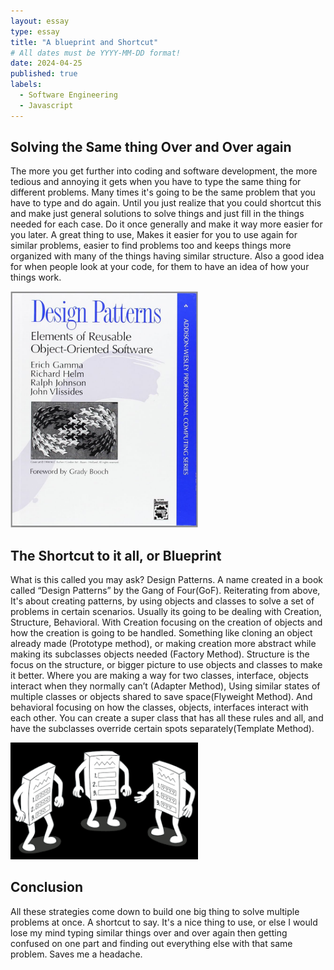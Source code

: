 ```yaml
---
layout: essay
type: essay
title: "A blueprint and Shortcut"
# All dates must be YYYY-MM-DD format!
date: 2024-04-25
published: true
labels:
  - Software Engineering
  - Javascript
---
```




## Solving the Same thing Over and Over again

The more you get further into coding and software development, the more tedious and annoying it gets when you have to type the same thing for different problems. Many times it's going to be the same problem that you have
to type and do again. Until you just realize that you could shortcut this and make just general solutions to solve things and just fill in the things needed for each case. Do it once generally and make it way more easier 
for you later. A great thing to use, Makes it easier for you to use again for similar problems, easier to find problems too and keeps things more organized with many of the things having similar structure. Also a good idea for when people look at your code, for them to have an idea of how your things work.

<img width="300px" class="rounded float-start pe-4" src="../img/DesignBook.jpg">

## The Shortcut to it all, or Blueprint

What is this called you may ask? Design Patterns. A name created in a book called “Design Patterns” by the Gang of Four(GoF). Reiterating from above, It's about creating patterns, by using objects and classes to solve a set of problems in certain scenarios. Usually its going to be dealing with Creation, Structure, Behavioral. With Creation focusing on the creation of objects and how the creation is going to be handled. Something like cloning an object already made (Prototype method), or making creation more abstract while making its subclasses objects needed (Factory Method). Structure is the focus on the structure, or bigger picture to use objects and classes to make it better. Where you are making a way for two classes, interface, objects interact when they normally can’t (Adapter Method), Using similar states of multiple classes or objects shared to save space(Flyweight Method). And behavioral focusing on how the classes, objects, interfaces interact with each other. You can create a super class that has all these rules and all, and have the subclasses override certain spots separately(Template Method). 

<img width="300px" src="../img/templatemethod.png">

## Conclusion

All these strategies come down to build one big thing to solve multiple problems at once. A shortcut to say. It's a nice thing to use, or else I would lose my mind typing similar things over and over again then getting confused on one part and finding out everything else with that same problem. Saves me a headache. 
